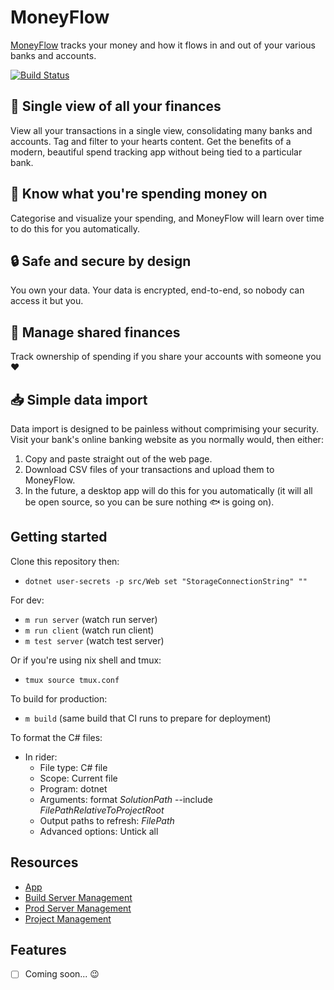 # MoneyFlow

[MoneyFlow](https://moneyflow.azurewebsites.net/) tracks your money and how it flows in and out of your various banks and accounts.

[![Build Status](https://dev.azure.com/btefay/MoneyFlow/_apis/build/status/MoneyFlow)](https://dev.azure.com/btefay/MoneyFlow/_build/latest?definitionId=1)

## :page_facing_up: Single view of all your finances

View all your transactions in a single view, consolidating many banks and accounts.
Tag and filter to your hearts content.
Get the benefits of a modern, beautiful spend tracking app without being tied to a particular bank.

## :ledger: Know what you're spending money on

Categorise and visualize your spending, and MoneyFlow will learn over time to do this for you automatically.

## :lock: Safe and secure by design

You own your data. Your data is encrypted, end-to-end, so nobody can access it but you.

## :couple: Manage shared finances

Track ownership of spending if you share your accounts with someone you :heart:

## :inbox_tray: Simple data import

Data import is designed to be painless without comprimising your security. Visit your bank's online banking website
as you normally would, then either:
1. Copy and paste straight out of the web page.
2. Download CSV files of your transactions and upload them to MoneyFlow.
3. In the future, a desktop app will do this for you automatically
   (it will all be open source, so you can be sure nothing :fish: is going on).

## Getting started

Clone this repository then:

- `dotnet user-secrets -p src/Web set "StorageConnectionString" ""`

For dev:
- `m run server` (watch run server)
- `m run client` (watch run client)
- `m test server` (watch test server)

Or if you're using nix shell and tmux:
- `tmux source tmux.conf`

To build for production:
- `m build` (same build that CI runs to prepare for deployment)

To format the C# files:
- In rider:
  - File type: C# file
  - Scope: Current file
  - Program: dotnet
  - Arguments: format $SolutionPath$ --include $FilePathRelativeToProjectRoot$
  - Output paths to refresh: $FilePath$
  - Advanced options: Untick all

## Resources

- [App](https://moneyflow.azurewebsites.net/)
- [Build Server Management](https://dev.azure.com/btefay/MoneyFlow/_build)
- [Prod Server Management](https://portal.azure.com)
- [Project Management](https://github.com/bentefay/MoneyFlow/projects/1)

## Features

- [ ] Coming soon... :wink:
